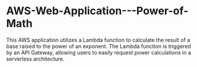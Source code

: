 # AWS-Web-Application---Power-of-Math
This AWS application utilizes a Lambda function to calculate the result of a base raised to the power of an exponent. The Lambda function is triggered by an API Gateway, allowing users to easily request power calculations in a serverless architecture.


